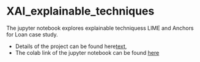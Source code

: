 # XAI_explainable_techniques

The jupyter notebook explores explainable techniquess LIME and Anchors for Loan case study. 


- Details of the project can be found here[text](https://github.com/AIPI-590-XAI/Duke-AI-XAI/blob/main/assignments/machine_learning_court.ipynb), 
- The colab link of the jupyter notebook can be found [here](https://colab.research.google.com/github/merongedrago/XAI_explainable_techniques/blob/main/XAI_loan_defense.ipynb)